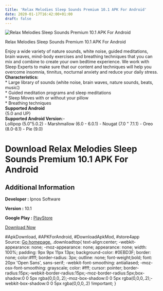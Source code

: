 ```yaml
---
title: 'Relax Melodies Sleep Sounds Premium 10.1 APK For Android'
date: 2020-01-17T16:42:00+01:00
draft: false
---
```


![Relax Melodies Sleep Sounds Premium 10.1 APK For Android](https://i1.wp.com/apkhome.net/wp-content/uploads/2020/01/Relax-Melodies-Sleep-Sounds-Premium-10.1.png "Relax Melodies Sleep Sounds Premium 10.1 APK For Android")

  

Relax Melodies Sleep Sounds Premium 10.1 APK For Android

Enjoy a wide variety of nature sounds, white noise, guided meditations, brain waves, mind-body exercises and breathing techniques that you can mix and combine to create your own bedtime experience. We work with Sleep Experts to make sure that our content and techniques will help you overcome insomnia, tinnitus, nocturnal anxiety and reduce your daily stress.  
**Characteristics:**  
\* Large library of sounds (white noise, brain waves, nature sounds, beats, music¦)  
\* Guided meditation programs and sleep meditations  
\* Sleep Moves with or without your pillow  
\* Breathing techniques  
**Supported Android**  
{5.0 and UP}  
**Supported Android Version**:-  
Lollipop (5.0"5.0.2) - Marshmallow (6.0 - 6.0.1) - Nougat (7.0 " 7.1.1) - Oreo (8.0-8.1) - Pie (9.0)

Download Relax Melodies Sleep Sounds Premium 10.1 APK For Android
=================================================================

Additional Information
----------------------

**Developer :** Ipnos Software

**Version :** 10.1

**Google Play :** [PlayStore](https://play.google.com/store/apps/details?id=ipnossoft.rma.free)

  

[Download Now](https://store4app.co/post/relax-melodies-sleep-sounds-premium-10-1-apk-for-android_1579275175)

  
#ApkDownload, #APKForAndroid, #DownloadApkMod, #store4app  
Source: [Go homepage.](https://store4app.co/post/relax-melodies-sleep-sounds-premium-10-1-apk-for-android_1579275175) .downloadtop{ text-align:center; -webkit-appearance: none; -moz-appearance: none; appearance: none; width: 100%; padding: 9px 9px 11px 13px; background-color: #0EBD3F; border: none; color:#fff; border-radius: 3px; outline: none; font-weight;bold; font: 20px 'Open Sans', sans-serif; -webkit-font-smoothing: antialiased; -moz-osx-font-smoothing: grayscale; color: #fff; cursor: pointer; border-radius:15px;-webkit-border-radius:15px;-moz-border-radius:5px;box-shadow:0 0 5px rgba(0,0,0,.2);-moz-box-shadow:0 0 5px rgba(0,0,0,.2);-webkit-box-shadow:0 0 5px rgba(0,0,0,.2) !important; }